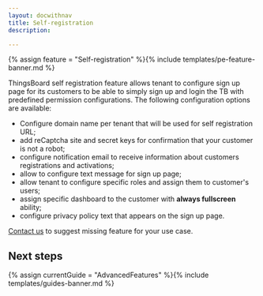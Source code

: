 ```yaml
---
layout: docwithnav
title: Self-registration
description:  

---
```


{% assign feature = "Self-registration" %}{% include templates/pe-feature-banner.md %}

ThingsBoard self registration feature allows tenant to configure sign up page for its customers to be able to simply sign up and login the TB with predefined permission configurations.
The following configuration options are available:
   
  - Configure domain name per tenant that will be used for self registration URL;
  - add reCaptcha site and secret keys for confirmation that your customer is not a robot;
  - configure notification email to receive information about customers registrations and activations;
  - allow to configure text message for sign up page;
  - allow tenant to configure specific roles and assign them to customer's users;
  - assign specific dashboard to the customer with **always fullscreen** ability;
  - configure privacy policy text that appears on the sign up page.

[Contact us](/docs/contact-us/) to suggest missing feature for your use case.

## Next steps

{% assign currentGuide = "AdvancedFeatures" %}{% include templates/guides-banner.md %}
